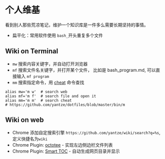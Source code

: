 # 个人维基

看到别人那些荒凉笔记，维护一个知识库是一件多么需要长期坚持的事情。

- 扁平化：常用软件使用 `bash_`开头重复多个文件

## Wiki on Terminal
- `mw` 搜索内容关键字，并自动打开浏览器
- `mf` 搜索文件名关键字，并打开某个文件， 比如是 bash_program.md, 可以直接输入 `mf program`
- `mm` 搜索指定命令，用 [cheat](https://github.com/chrisallenlane/cheat) 命令查找
```
alias mw='m w'  # search web
alias mf='m f'  # search file and open it
alias mm='m m'  # search cheat 
# https://github.com/yantze/dotfiles/blob/master/bin/m
```

## Wiki on web
- Chrome 添加自定搜索引擎 `https://github.com/yantze/wiki/search?q=%s`, 定义快捷名为`wiki`
- Chrome Plugin: [octotee](https://github.com/buunguyen/octotree) - 实现左边侧边栏文件列表
- Chrome Plugin: [Smart TOC](https://chrome.google.com/webstore/detail/lifgeihcfpkmmlfjbailfpfhbahhibba) - 自动生成网页目录并显示
